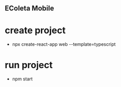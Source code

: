 ## EColeta Mobile

# create project  
- npx create-react-app web --template=typescript

# run project  
- npm start
